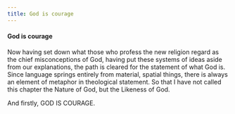 ```yaml
---
title: God is courage
---
```

#### God is courage

Now having set down what those who profess the new religion regard as
the chief misconceptions of God, having put these systems of ideas aside
from our explanations, the path is cleared for the statement of what God
is. Since language springs entirely from material, spatial things, there
is always an element of metaphor in theological statement. So that I
have not called this chapter the Nature of God, but the Likeness of God.

And firstly, GOD IS COURAGE.

